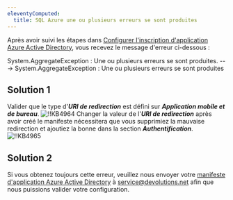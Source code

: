 ```yaml
---
eleventyComputed:
  title: SQL Azure une ou plusieurs erreurs se sont produites
---
```

Après avoir suivi les étapes dans [Configurer l'inscription d'application Azure Active Directory](/rdm/windows/data-sources/data-sources-types/advanced-data-sources/microsoft-azure-sql/enable-azure-active-directory-authentication/create-app-registration/), vous recevez le message d'erreur ci-dessous :

System.AggregateException : Une ou plusieurs erreurs se sont produites. ---> System.AggregateException : Une ou plusieurs erreurs se sont produites
## Solution 1
Valider que le type d'***URI de redirection*** est défini sur ***Application mobile et de bureau***.
![!!KB4964](https://cdnweb.devolutions.net/docs/docs_en_kb_KB4964.png)
Changer la valeur de l'***URI de redirection*** après avoir créé le manifeste nécessitera que vous supprimiez la mauvaise redirection et ajoutiez la bonne dans la section ***Authentification***.
![!!KB4965](https://cdnweb.devolutions.net/docs/docs_en_kb_KB4965.png)
## Solution 2
Si vous obtenez toujours cette erreur, veuillez nous envoyer votre [manifeste d'application Azure Active Directory](https://docs.microsoft.com/en-us/azure/active-directory/develop/reference-app-manifest) à [service@devolutions.net](mailto:service@devolutions.net) afin que nous puissions valider votre configuration.


